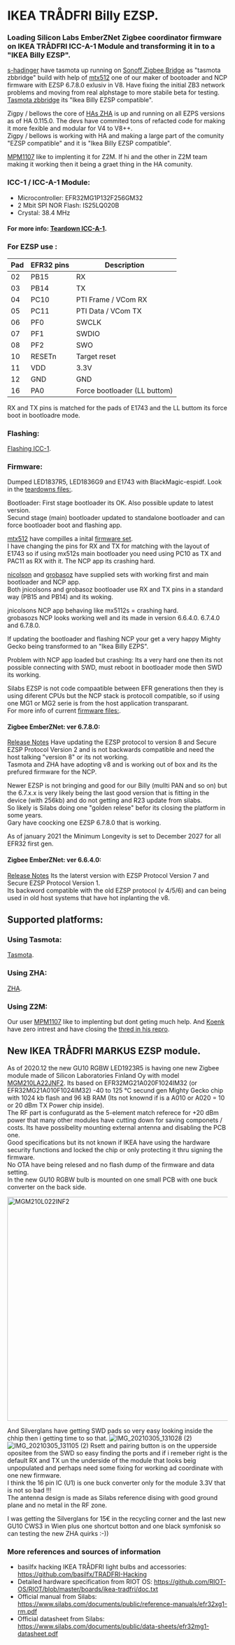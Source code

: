 # IKEA TRÅDFRI Billy EZSP.

### Loading Silicon Labs EmberZNet Zigbee coordinator firmware on IKEA TRÅDFRI ICC-A-1 Module and transforming it in to a "IKEA Billy EZSP".

[s-hadinger](https://github.com/s-hadinger) have tasmota up running on [Sonoff Zigbee Bridge](https://github.com/arendst/Tasmota/issues/8583) as "tasmota zbbridge" build with help of [mtx512](https://github.com/mtx512) one of our maker of bootoader and NCP firmware with EZSP 6.7.8.0 exlusiv in V8. Have fixing the initial ZB3 network problems and moving from real alphstage to more stabile beta for testing. [Tasmota zbbridge](Tasmota) its "Ikea Billy EZSP compatible".
 
Zigpy / bellows the core of [HAs ZHA](HA) is up and running on all EZPS versions as of HA 0.115.0. The devs have commited tons of refacted code for making it more fexible and modular for V4 to V8++.   
Zigpy / bellows is working with HA and making a large part of the comunity "EZSP compatible" and it is "Ikea Billy EZSP compatible".  

[MPM1107](https://github.com/MPM1107) like to implenting it for Z2M. If hi and the other in Z2M team making it working then it being a graet thing in the HA comunity.  


### ICC-1 / ICC-A-1 Module:

* Microcontroller: EFR32MG1P132F256GM32
* 2 Mbit SPI NOR Flash: IS25LQ020B
* Crystal: 38.4 MHz

#### For more info: [Teardown ICC-A-1](teardowns/ICC-A-1).


### For EZSP use :

| Pad | EFR32 pins | Description |
|------------|-----------|-------|
| 02         | PB15      | RX |
| 03         | PB14      | TX |
| 04         | PC10      | PTI Frame / VCom RX |
| 05         | PC11      | PTI Data / VCom TX |
| 06         | PF0       | SWCLK |
| 07         | PF1       | SWDIO |
| 08         | PF2       | SWO   |
| 10         | RESETn    | Target reset | 
| 11         | VDD       | 3.3V | 
| 12         | GND       | GND |
| 16         | PA0       | Force bootloader (LL buttom) | 

RX and TX pins is matched for the pads of E1743 and the LL buttom its force boot in bootloadre mode.

### Flashing:

[Flashing ICC-1](Flashing-MG).  


### Firmware:

Dumped LED1837R5, LED1836G9 and E1743 with BlackMagic-espidf. Look in the [teardowns files:](https://github.com/MattWestb/IKEA-TRADFRI-ICC-A-1-Modul/tree/master/teardowns).   

Bootloader: First stage bootloader its OK. Also possible update to latest version.  
Secund stage (main) bootloader updated to standalone bootloader and can force bootloader boot and flashing app.  

[mtx512](https://github.com/mtx512) have compilles a inital [firmware set](https://github.com/mtx512/efr32/tree/master/icc-a-1).  
I have changing the pins for RX and TX for matching with the layout of E1743 so if using mx512s main bootloader you need using PC10 as TX and PAC11 as RX with it. The NCP app its crashing hard.  
  
[nicolson](https://github.com/jnicolson) and [grobasoz](https://github.com/grobasoz) have supplied sets with working first and main bootloader and NCP app.  
Both jnicolsons and grobasoz bootloader use RX and TX pins in a standard way (PB15 and PB14) and its woking.   

jnicolsons NCP app behaving like mx5112s = crashing hard.  
grobasozs NCP looks working well and its made in version 6.6.4.0. 6.7.4.0 and 6.7.8.0. 

If updating the bootloader and flashing NCP your get a very happy Mighty Gecko being transformed to an "Ikea Billy EZPS".

Problem with NCP app loaded but crashing:
Its a very hard one then its not possible connecting with SWD, must reboot in bootloader mode then SWD its working.  

Silabs EZSP is not code compaatible between EFR generations then they is using diferent CPUs but the NCP stack is protocoll compatible, so if using one MG1 or MG2 serie is from the host application transparant.  
For more info of current [firmware files:](Firmware).  


#### Zigbee EmberZNet: ver 6.7.8.0: 

[Release Notes](https://www.silabs.com/documents/public/release-notes/emberznet-release-notes-6.7.8.0.pdf)
Have updating the EZSP protocol to version 8 and Secure EZSP Protocol Version 2 and is not backwards compatible and need the host talking "version 8" or its not working.  
Tasmota and ZHA have adopting v8 and is working out of box and its the prefured firmware for the NCP.  
  
Newer EZSP is not bringing and good for our Billy (mullti PAN and so on) but the 6.7.x.x is very likely being the last good version that is fitting in the device (with 256kb) and do not getting and R23 update from silabs.  
So likely is Silabs doing one "golden relese" befor its closing the platform in some years.  
Gary have coocking one EZSP 6.7.8.0 that is working.  

As of january 2021 the Minimum Longevity is set to December 2027 for all EFR32 first gen.


#### Zigbee EmberZNet: ver 6.6.4.0:

[Release Notes](https://www.silabs.com/documents/public/release-notes/emberznet-release-notes-6.6.4.0.pdf)
Its the laterst version with EZSP Protocol Version 7 and Secure EZSP Protocol Version 1.  
Its backword compatible with the old EZSP protocol (v 4/5/6) and can being used in old host systems that have hot inplanting the v8.  

## Supported platforms:

### Using Tasmota: 
[Tasmota](Tasmota). 

### Using ZHA:
[ZHA](HA). 

### Using Z2M:
Our user [MPM1107](https://github.com/MPM1107) like to implenting but dont geting much help. And [Koenk](https://github.com/Koenkk) have zero intrest and have closing the [thred in his repro](https://github.com/Koenkk/zigbee-herdsman/issues/168#event-3580175320). 

## New IKEA TRÅDFRI MARKUS EZSP module.
As of 2020.12 the new GU10 RGBW LED1923R5 is having one new Zigbee module made of Silicon Laboratories Finland Oy with model [MGM210LA22JNF2](https://fccid.io/QOQMGM210L/Internal-Photos/Internal-Photos-4211021).
Its based on EFR32MG21A020F1024IM32 (or EFR32MG21A010F1024IM32) -40 to 125 °C secund gen Mighty Gecko chip with 1024 kb flash and 96 kB RAM (Its not knownd if is a A010 or A020 = 10 or 20 dBm TX Power chip inside).  
The RF part is confuguratd as the 5-element match referece for +20 dBm power that many other modules have cutting down for saving componets / costs. Its have possibelity mounting external antenna and disabling the PCB one.   
Good specifications but its not known if IKEA have using the hardware security functions and locked the chip or only protecting it thru signing the firmware.  
No OTA have being relesed and no flash dump of the firmware and data setting.  
In the new GU10 RGBW bulb is mounted on one small PCB with one buck converter on the back side.

[<img src="/teardowns/MGM210L022INF2.jpg" alt="MGM210L022INF2" width="512">](https://github.com/MattWestb/IKEA-TRADFRI-ICC-A-1-Module/tree/master/teardowns/MGM210L022INF2.jpg)  
  
And Silverglans have getting SWD pads so very easy looking inside the chhip then i getting time to so that.
![IMG_20210305_131028 (2)](https://user-images.githubusercontent.com/49618193/110117714-8d6bb500-7db9-11eb-964d-9d07c3edbf48.jpg)
![IMG_20210305_131105 (2)](https://user-images.githubusercontent.com/49618193/110117733-92c8ff80-7db9-11eb-9b1e-e70305ea9943.jpg)
Rsett and pairing button is on the upperside opositee from the SWD so easy finding the ports and if i remeber right is the default RX and TX un the underside of the module that looks beig unpopulated and perhaps need some fixing for working ad coordinate with one new firmware.  
I think the 16 pin IC (U1) is one buck converter only for the module 3.3V that is not so bad !!!  
The antenna design is made as Silabs reference dising with good ground plane and no metal in the RF zone.
  
I was getting the Silverglans for 15€ in the recycling corner and the last new GU10 CWS3 in Wien plus one shortcut botton and one black symfonisk so can testing the new ZHA quirks :-))


 

### More references and sources of information
- basilfx hacking IKEA TRÅDFRI light bulbs and accessories: https://github.com/basilfx/TRADFRI-Hacking
- Detailed hardware specification from RIOT OS: https://github.com/RIOT-OS/RIOT/blob/master/boards/ikea-tradfri/doc.txt
- Official manual from Silabs: https://www.silabs.com/documents/public/reference-manuals/efr32xg1-rm.pdf
- Official datasheet from Silabs: https://www.silabs.com/documents/public/data-sheets/efr32mg1-datasheet.pdf
